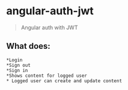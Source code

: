 # angular-auth-jwt
> Angular auth with JWT 

## What does:
    *Login
    *Sign out
    *Sign in
    *Shows content for logged user
    * Logged user can create and update content
